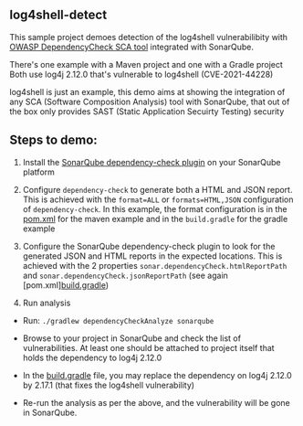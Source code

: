 ## log4shell-detect

This sample project demoes detection of the log4shell vulnerabilibity with [OWASP DependencyCheck SCA tool](https://owasp.org/www-project-dependency-check/) integrated with SonarQube.

There's one example with a Maven project and one with a Gradle project
Both use log4j 2.12.0 that's vulnerable to log4shell (CVE-2021-44228)

log4shell is just an example, this demo aims at showing the integration of any SCA (Software Composition Analysis) tool with SonarQube, that out of the box only provides SAST (Static Application Secuirty Testing) security

## Steps to demo:

1. Install the [SonarQube dependency-check plugin](https://github.com/dependency-check/dependency-check-sonar-plugin/releases) on your SonarQube platform

2. Configure `dependency-check` to generate both a HTML and JSON report. This is achieved with the `format=ALL` or `formats=HTML,JSON` configuration
   of `dependency-check`. In this example, the format configuration is in the [pom.xml](maven-example/pom.xml) for the maven example and in the `build.gradle` for the
   gradle example

3. Configure the SonarQube dependency-check plugin to look for the generated JSON and HTML reports in the expected locations. This is achieved with the
   2 properties `sonar.dependencyCheck.htmlReportPath` and `sonar.dependencyCheck.jsonReportPath` (see again [pom.xml][build.gradle](build.gradle))

3. Run analysis

- Run: `./gradlew dependencyCheckAnalyze sonarqube`

- Browse to your project in SonarQube and check the list of vulnerabilities. At least one should be attached to project itself that holds
  the dependency to log4j 2.12.0

- In the [build.gradle](build.gradle) file, you may replace the dependency on log4j 2.12.0 by 2.17.1 (that fixes the log4shell vulnerability)

- Re-run the analysis as per the above, and the vulnerability will be gone in SonarQube.
  